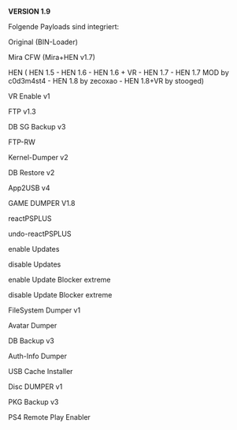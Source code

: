 **VERSION 1.9**

Folgende Payloads sind integriert:

Original (BIN-Loader)

Mira CFW (Mira+HEN v1.7)

HEN ( HEN 1.5 - HEN 1.6 - HEN 1.6 + VR - HEN 1.7 - HEN 1.7 MOD by c0d3m4st4 - HEN 1.8 by zecoxao - HEN 1.8+VR by stooged)

VR Enable v1

FTP v1.3

DB SG Backup v3

FTP-RW

Kernel-Dumper v2

DB Restore v2

App2USB v4

GAME DUMPER V1.8

reactPSPLUS

undo-reactPSPLUS

enable Updates

disable Updates

enable Update Blocker extreme

disable Update Blocker extreme

FileSystem Dumper v1

Avatar Dumper

DB Backup v3

Auth-Info Dumper

USB Cache Installer

Disc DUMPER v1

PKG Backup v3

PS4 Remote Play Enabler
